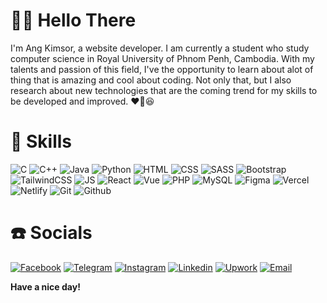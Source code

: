 # 👋🏻 Hello There

I'm Ang Kimsor, a website developer. I am currently a student who study computer science in Royal University of Phnom Penh, Cambodia. With my talents and passion of this field, I've the opportunity to learn about alot of thing that is amazing and cool about coding. Not only that, but I also research about new technologies that are the coming trend for my skills to be developed and improved. ❤️‍🔥😆

# 📖 Skills
![C]
![C++]
![Java]
![Python]
![HTML]
![CSS]
![SASS]
![Bootstrap]
![TailwindCSS]
![JS]
![React]
![Vue]
![PHP]
![MySQL]
![Figma]
![Vercel]
![Netlify]
![Git]
![Github]
<!--
![Angular]
![TypeScript]
![Next]
![Node]
![Express]
![Laravel]-->

# ☎️ Socials
[![Facebook][Facebook]](https://www.facebook.com/share/17618FLYKg/?mibextid=wwXIfr)
[![Telegram][Telegram]](https://t.me/Thirtieth_October)
[![Instagram][Instagram]](https://www.instagram.com/scorpio_thirtieth?igsh=MWFmendhemswdjV6MA%3D%3D&utm_source=qr)
[![Linkedin][Linkedin]](https://www.linkedin.com/me?trk=p_mwlite_feed-secondary_nav)
[![Upwork][Upwork]](https://www.upwork.com/freelancers/~0133b1ba089ed8cd3b)
[![Email][Email]](mailto:angkimsor@gmail.com)

**Have a nice day!**

[C]: https://img.shields.io/badge/C-20232A?style=for-the-badge&logo=C&logoColor=#A8B9CC
[C++]: https://img.shields.io/badge/C++-20232A?style=for-the-badge&logo=cplusplus&logoColor=#00599C
[Java]: https://img.shields.io/badge/Java-20232A?style=for-the-badge&logo=java&logoColor=#E34F26
[Python]: https://img.shields.io/badge/Python-20232A?style=for-the-badge&logo=python&logoColor=#00599C
[HTML]: https://img.shields.io/badge/HTML-20232A?style=for-the-badge&logo=html5&logoColor=#E34F26
[CSS]: https://img.shields.io/badge/CSS-20232A?style=for-the-badge&logo=css&logoColor=#663399
[SASS]: https://img.shields.io/badge/SASS-20232A?style=for-the-badge&logo=sass&logoColor=#CC6699
[Bootstrap]: https://img.shields.io/badge/Bootstrap-20232A?style=for-the-badge&logo=Bootstrap&logoColor=1572B6
[JS]: https://img.shields.io/badge/javascript-20232A?style=for-the-badge&logo=javascript&logoColor=F7DF1E
[TailwindCSS]: https://img.shields.io/badge/Tailwind_CSS-20232A?style=for-the-badge&logo=tailwind-css&logoColor=38B2AC
[React]: https://img.shields.io/badge/ReactJS-20232A?style=for-the-badge&logo=react&logoColor=61DAFB
[Vue]: https://img.shields.io/badge/VueJS-20232A?style=for-the-badge&logo=vue.js&logoColor=#4FC08D
[Angular]: https://img.shields.io/badge/AngularJS-20232A?style=for-the-badge&logo=angular&logoColor=red
[TypeScript]: https://img.shields.io/badge/TypeScript-20232A?style=for-the-badge&logo=typescript&logoColor=#3178C6
[Next]: https://img.shields.io/badge/NextJS-20232A?style=for-the-badge&logo=next.js&logoColor=#000000
[Node]: https://img.shields.io/badge/NodeJS-20232A?style=for-the-badge&logo=node.js&logoColor=#5FA04E
[Express]: https://img.shields.io/badge/ExpressJS-20232A?style=for-the-badge&logo=express&logoColor=#5FA04E
[Figma]: https://img.shields.io/badge/Figma-20232A?style=for-the-badge&logo=figma&logoColor=#F24E1E
[PHP]: https://img.shields.io/badge/PHP-20232A?style=for-the-badge&logo=php&logoColor=#777BB4
[Laravel]: https://img.shields.io/badge/Laravel-20232A?style=for-the-badge&logo=laravel&logoColor=#777BB4
[MySQL]: https://img.shields.io/badge/MySQL-20232A?style=for-the-badge&logo=mysql&logoColor=#4479A1 
[Facebook]: https://img.shields.io/badge/Facebook-20232A?style=for-the-badge&logo=facebook&logoColor=blue
[Telegram]: https://img.shields.io/badge/Telegram-20232A?style=for-the-badge&logo=telegram
[Instagram]: https://img.shields.io/badge/Instagram-20232A?style=for-the-badge&logo=instagram&logoColor=red
[Linkedin]: https://img.shields.io/badge/Linkedin-20232A?style=for-the-badge&logo=linkedin&logoColor=blue
[Upwork]: https://img.shields.io/badge/Upwork-20232A?style=for-the-badge&logo=upwork
[Email]: https://img.shields.io/badge/Email-20232A?style=for-the-badge&logo=gmail
[Vercel]: https://img.shields.io/badge/vercel-20232A?style=for-the-badge&logo=vercel
[Netlify]: https://img.shields.io/badge/netlify-20232A?style=for-the-badge&logo=netlify
[Git]: https://img.shields.io/badge/git-20232A?style=for-the-badge&logo=git
[GitHub]: https://img.shields.io/badge/github-20232A?style=for-the-badge&logo=github











